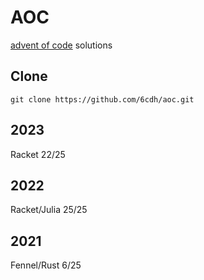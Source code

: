 # AOC

[advent of code](https://adventofcode.com/) solutions

## Clone

``` shell
git clone https://github.com/6cdh/aoc.git
```

## 2023

Racket 22/25

## 2022

Racket/Julia 25/25

## 2021

Fennel/Rust 6/25

